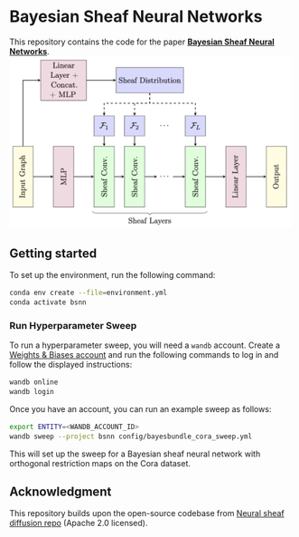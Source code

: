 # Bayesian Sheaf Neural Networks

This repository contains the code for the paper 
**[Bayesian Sheaf Neural Networks]()**.
<img src="figures/bsnn.png" alt="Bayesian Sheaf Neural Networks" width="500"/>

## Getting started

To set up the environment, run the following command:

```bash
conda env create --file=environment.yml
conda activate bsnn
```

### Run Hyperparameter Sweep

To run a hyperparameter sweep, you will need a `wandb` account. Create a [Weights & Biases account](https://wandb.ai/site) and run the following
commands to log in and follow the displayed instructions:
```bash
wandb online
wandb login
```

Once you have an account, you can run an example
sweep as follows:
```bash
export ENTITY=<WANDB_ACCOUNT_ID>
wandb sweep --project bsnn config/bayesbundle_cora_sweep.yml
```
This will set up the sweep for a Bayesian sheaf neural network with orthogonal restriction maps on the Cora dataset.


## Acknowledgment

This repository builds upon the open-source codebase from [Neural sheaf diffusion repo](https://github.com/twitter-research/neural-sheaf-diffusion) (Apache 2.0 licensed). 
